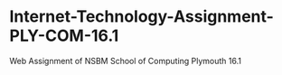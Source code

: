 # Internet-Technology-Assignment-PLY-COM-16.1
Web Assignment of NSBM School of Computing Plymouth 16.1
